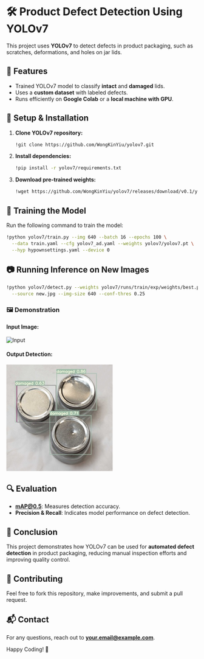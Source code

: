# 🛠️ Product Defect Detection Using YOLOv7

This project uses **YOLOv7** to detect defects in product packaging, such as scratches, deformations, and holes on jar lids.

## 📌 Features
- Trained YOLOv7 model to classify **intact** and **damaged** lids.
- Uses a **custom dataset** with labeled defects.
- Runs efficiently on **Google Colab** or a **local machine with GPU**.

## 🚀 Setup & Installation
1. **Clone YOLOv7 repository:**
   ```bash
   !git clone https://github.com/WongKinYiu/yolov7.git
   ```
2. **Install dependencies:**
   ```bash
   !pip install -r yolov7/requirements.txt
   ```
3. **Download pre-trained weights:**
   ```bash
   !wget https://github.com/WongKinYiu/yolov7/releases/download/v0.1/yolov7.pt -P yolov7/
   ```

## 📝 Training the Model
Run the following command to train the model:
```bash
!python yolov7/train.py --img 640 --batch 16 --epochs 100 \
  --data train.yaml --cfg yolov7_ad.yaml --weights yolov7/yolov7.pt \
  --hyp hypownsettings.yaml --device 0
```

## 📷 Running Inference on New Images
```bash
!python yolov7/detect.py --weights yolov7/runs/train/exp/weights/best.pt \
  --source new.jpg --img-size 640 --conf-thres 0.25
```
### 🖼️ Demonstration
#### Input Image:
![Input](new.jpg)
#### Output Detection:
![Output](testout.jpg)

## 🔍 Evaluation
- **mAP@0.5**: Measures detection accuracy.
- **Precision & Recall**: Indicates model performance on defect detection.

## 🎯 Conclusion
This project demonstrates how YOLOv7 can be used for **automated defect detection** in product packaging, reducing manual inspection efforts and improving quality control.

## 🤝 Contributing
Feel free to fork this repository, make improvements, and submit a pull request.

## 📬 Contact
For any questions, reach out to **your.email@example.com**.

Happy Coding! 🚀
